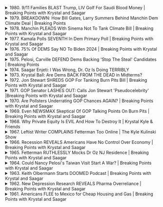 <details>
<summary>1980. 9/11 Families BLAST Trump, LIV Golf For Saudi Blood Money | Breaking Points with Krystal and Saagar</summary><br>

<a href="https://www.youtube.com/watch?v=z7H3dj73fvo" target="_blank">
    <img src="https://img.youtube.com/vi/z7H3dj73fvo/maxresdefault.jpg" 
        alt="[Youtube]" width="200">
</a>

# 9/11 Families BLAST Trump, LIV Golf For Saudi Blood Money | Breaking Points with Krystal and Saagar


</details>

<details>
<summary>1979. BREAKDOWN: How Bill Gates, Larry Summers Behind Manchin Dem Climate Deal | Breaking Points</summary><br>

<a href="https://www.youtube.com/watch?v=zuz5NzhypiE" target="_blank">
    <img src="https://img.youtube.com/vi/zuz5NzhypiE/maxresdefault.jpg" 
        alt="[Youtube]" width="200">
</a>

# BREAKDOWN: How Bill Gates, Larry Summers Behind Manchin Dem Climate Deal | Breaking Points


</details>

<details>
<summary>1978. Manchin PLEADS With Sinema Not To Tank Climate Bill | Breaking Points with Krystal and Saagar</summary><br>

<a href="https://www.youtube.com/watch?v=fnj1oCRU7q0" target="_blank">
    <img src="https://img.youtube.com/vi/fnj1oCRU7q0/maxresdefault.jpg" 
        alt="[Youtube]" width="200">
</a>

# Manchin PLEADS With Sinema Not To Tank Climate Bill | Breaking Points with Krystal and Saagar


</details>

<details>
<summary>1977. Kamala Polls SEVENTH In Dem Primary Poll | Breaking Points with Krystal and Saagar</summary><br>

<a href="https://www.youtube.com/watch?v=b5f64fL9JCk" target="_blank">
    <img src="https://img.youtube.com/vi/b5f64fL9JCk/maxresdefault.jpg" 
        alt="[Youtube]" width="200">
</a>

# Kamala Polls SEVENTH In Dem Primary Poll | Breaking Points with Krystal and Saagar


</details>

<details>
<summary>1976. 75% Of DEMS Say NO To Biden 2024 | Breaking Points with Krystal and Saagar</summary><br>

<a href="https://www.youtube.com/watch?v=jJgqWEfhRAo" target="_blank">
    <img src="https://img.youtube.com/vi/jJgqWEfhRAo/maxresdefault.jpg" 
        alt="[Youtube]" width="200">
</a>

# 75% Of DEMS Say NO To Biden 2024 | Breaking Points with Krystal and Saagar


</details>

<details>
<summary>1975. Pelosi, Carville DEFEND Dems Backing 'Stop The Steal' Candidates | Breaking Points</summary><br>

<a href="https://www.youtube.com/watch?v=SVl_jj48SQU" target="_blank">
    <img src="https://img.youtube.com/vi/SVl_jj48SQU/maxresdefault.jpg" 
        alt="[Youtube]" width="200">
</a>

# Pelosi, Carville DEFEND Dems Backing 'Stop The Steal' Candidates | Breaking Points


</details>

<details>
<summary>1974. Saagar Enjeti: I Was Wrong, Dr. Oz Is Doing TERRIBLY</summary><br>

<a href="https://www.youtube.com/watch?v=i3PEay559tw" target="_blank">
    <img src="https://img.youtube.com/vi/i3PEay559tw/maxresdefault.jpg" 
        alt="[Youtube]" width="200">
</a>

# Saagar Enjeti: I Was Wrong, Dr. Oz Is Doing TERRIBLY


</details>

<details>
<summary>1973. Krystal Ball: Are Dems BACK FROM THE DEAD in Midterms?</summary><br>

<a href="https://www.youtube.com/watch?v=HoIr7JgwCVM" target="_blank">
    <img src="https://img.youtube.com/vi/HoIr7JgwCVM/maxresdefault.jpg" 
        alt="[Youtube]" width="200">
</a>

# Krystal Ball: Are Dems BACK FROM THE DEAD in Midterms?


</details>

<details>
<summary>1972. Jon Stewart SHREDS GOP For Tanking Burn Pits Bill | Breaking Points with Krystal and Saagar</summary><br>

<a href="https://www.youtube.com/watch?v=8yR2Sxnm5_4" target="_blank">
    <img src="https://img.youtube.com/vi/8yR2Sxnm5_4/maxresdefault.jpg" 
        alt="[Youtube]" width="200">
</a>

# Jon Stewart SHREDS GOP For Tanking Burn Pits Bill | Breaking Points with Krystal and Saagar


</details>

<details>
<summary>1971. GOP Senator LASHES OUT: Calls Jon Stewart 'Pseudocelebrity' |Breaking Points with Krystal and Saagar</summary><br>

<a href="https://www.youtube.com/watch?v=I62UFCeUXLc" target="_blank">
    <img src="https://img.youtube.com/vi/I62UFCeUXLc/maxresdefault.jpg" 
        alt="[Youtube]" width="200">
</a>

# GOP Senator LASHES OUT: Calls Jon Stewart 'Pseudocelebrity' |Breaking Points with Krystal and Saagar


</details>

<details>
<summary>1970. Are Pollsters Underrating GOP Chances AGAIN? | Breaking Points with Krystal and Saagar</summary><br>

<a href="https://www.youtube.com/watch?v=4HQu__BCcgI" target="_blank">
    <img src="https://img.youtube.com/vi/4HQu__BCcgI/maxresdefault.jpg" 
        alt="[Youtube]" width="200">
</a>

# Are Pollsters Underrating GOP Chances AGAIN? | Breaking Points with Krystal and Saagar


</details>

<details>
<summary>1969. Even NEWSMAX Skeptical Of GOP Talking Points On Burn Pits | Breaking Points with Krystal and Saagar</summary><br>

<a href="https://www.youtube.com/watch?v=2h1qqV83XlA" target="_blank">
    <img src="https://img.youtube.com/vi/2h1qqV83XlA/maxresdefault.jpg" 
        alt="[Youtube]" width="200">
</a>

# Even NEWSMAX Skeptical Of GOP Talking Points On Burn Pits | Breaking Points with Krystal and Saagar


</details>

<details>
<summary>1968. Why Private Equity Is EVIL And How To Destroy It | Krystal Kyle & Friends</summary><br>

<a href="https://www.youtube.com/watch?v=n7VmIy0VXOY" target="_blank">
    <img src="https://img.youtube.com/vi/n7VmIy0VXOY/maxresdefault.jpg" 
        alt="[Youtube]" width="200">
</a>

# Why Private Equity Is EVIL And How To Destroy It | Krystal Kyle & Friends


</details>

<details>
<summary>1967. Leftist Writer COMPLAINS Fetterman Too Online | The Kyle Kulinski Show</summary><br>

<a href="https://www.youtube.com/watch?v=iwVVkWwHdCw" target="_blank">
    <img src="https://img.youtube.com/vi/iwVVkWwHdCw/maxresdefault.jpg" 
        alt="[Youtube]" width="200">
</a>

# Leftist Writer COMPLAINS Fetterman Too Online | The Kyle Kulinski Show


</details>

<details>
<summary>1966. Recession REVEALS Americans Have No Control Over Economy | Breaking Points with Krystal and Saagar</summary><br>

<a href="https://www.youtube.com/watch?v=l2QpPDbx9u0" target="_blank">
    <img src="https://img.youtube.com/vi/l2QpPDbx9u0/maxresdefault.jpg" 
        alt="[Youtube]" width="200">
</a>

# Recession REVEALS Americans Have No Control Over Economy | Breaking Points with Krystal and Saagar


</details>

<details>
<summary>1965. Fetterman RUTHLESSLY Mocks Dr Oz NJ Residence | Breaking Points with Krystal and Saagar</summary><br>

<a href="https://www.youtube.com/watch?v=XBRqRmlhchA" target="_blank">
    <img src="https://img.youtube.com/vi/XBRqRmlhchA/maxresdefault.jpg" 
        alt="[Youtube]" width="200">
</a>

# Fetterman RUTHLESSLY Mocks Dr Oz NJ Residence | Breaking Points with Krystal and Saagar


</details>

<details>
<summary>1964. Could Nancy Pelosi's Taiwan Visit Start A War? | Breaking Points with Krystal and Saagar</summary><br>

<a href="https://www.youtube.com/watch?v=BW0vo6GWB-4" target="_blank">
    <img src="https://img.youtube.com/vi/BW0vo6GWB-4/maxresdefault.jpg" 
        alt="[Youtube]" width="200">
</a>

# Could Nancy Pelosi's Taiwan Visit Start A War? | Breaking Points with Krystal and Saagar


</details>

<details>
<summary>1963. Keith Olbermann Starts DOOMED Podcast | Breaking Points with Krystal and Saagar</summary><br>

<a href="https://www.youtube.com/watch?v=q1AKtIuwqsM" target="_blank">
    <img src="https://img.youtube.com/vi/q1AKtIuwqsM/maxresdefault.jpg" 
        alt="[Youtube]" width="200">
</a>

# Keith Olbermann Starts DOOMED Podcast | Breaking Points with Krystal and Saagar


</details>

<details>
<summary>1962. New Depression Research REVEALS Pharma Overreliance | Breaking Points with Krystal and Saagar</summary><br>

<a href="https://www.youtube.com/watch?v=sgAoj8Riry0" target="_blank">
    <img src="https://img.youtube.com/vi/sgAoj8Riry0/maxresdefault.jpg" 
        alt="[Youtube]" width="200">
</a>

# New Depression Research REVEALS Pharma Overreliance | Breaking Points with Krystal and Saagar


</details>

<details>
<summary>1961. Americans FLEE to Mexico for Cheap Housing and Gas | Breaking Points with Krystal and Saagar</summary><br>

<a href="https://www.youtube.com/watch?v=94z7uDNZp7Q" target="_blank">
    <img src="https://img.youtube.com/vi/94z7uDNZp7Q/maxresdefault.jpg" 
        alt="[Youtube]" width="200">
</a>

# Americans FLEE to Mexico for Cheap Housing and Gas | Breaking Points with Krystal and Saagar


</details>

